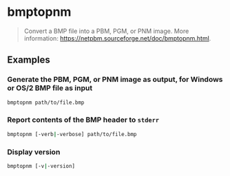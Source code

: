 # bmptopnm

> Convert a BMP file into a PBM, PGM, or PNM image. More information: <https://netpbm.sourceforge.net/doc/bmptopnm.html>.

## Examples

### Generate the PBM, PGM, or PNM image as output, for Windows or OS/2 BMP file as input

```bash
bmptopnm path/to/file.bmp
```

### Report contents of the BMP header to `stderr`

```bash
bmptopnm [-verb|-verbose] path/to/file.bmp
```

### Display version

```bash
bmptopnm [-v|-version]
```
